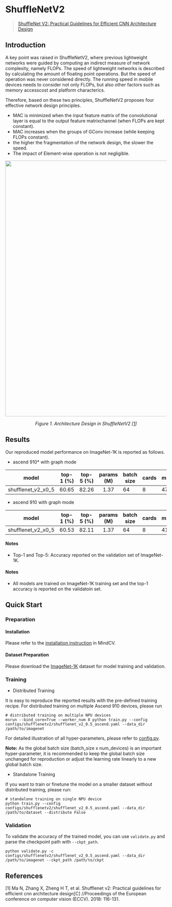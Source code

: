 # ShuffleNetV2

> [ShuffleNet V2: Practical Guidelines for Efficient CNN Architecture Design](https://arxiv.org/abs/1807.11164)

## Introduction

A key point was raised in ShuffleNetV2, where previous lightweight networks were guided by computing an indirect measure
of network complexity, namely FLOPs. The speed of lightweight networks is described by calculating the amount of
floating point operations. But the speed of operation was never considered directly. The running speed in mobile devices
needs to consider not only FLOPs, but also other factors such as memory accesscost and platform characterics.

Therefore, based on these two principles, ShuffleNetV2 proposes four effective network design principles.

- MAC is minimized when the input feature matrix of the convolutional layer is equal to the output feature
  matrixchannel (when FLOPs are kept constant).
- MAC increases when the groups of GConv increase (while keeping FLOPs constant).
- the higher the fragmentation of the network design, the slower the speed.
- The impact of Element-wise operation is not negligible.

<p align="center">
  <img src="https://user-images.githubusercontent.com/8156835/210043336-305a167f-d669-42e7-8b94-eef8e7b78a48.png" width=800 />
</p>
<p align="center">
  <em>Figure 1. Architecture Design in ShuffleNetV2 [<a href="#references">1</a>] </em>
</p>

## Results

Our reproduced model performance on ImageNet-1K is reported as follows.

- ascend 910* with graph mode

<div align="center">


|       model        | top-1 (%) | top-5 (%) | params (M) | batch size | cards | ms/step | jit_level | recipe                                                                                                       | download                                                                                                                        |
| :----------------: | :-------: | :-------: | :--------: | ---------- | ----- | ------- | --------- | ------------------------------------------------------------------------------------------------------------ | ------------------------------------------------------------------------------------------------------------------------------- |
| shufflenet_v2_x0_5 |   60.65   |   82.26   |    1.37    | 64         | 8     | 47.32   | O2        | [yaml](https://github.com/mindspore-lab/mindcv/blob/main/configs/shufflenetv2/shufflenet_v2_0.5_ascend.yaml) | [weights](https://download-mindspore.osinfra.cn/toolkits/mindcv/shufflenet/shufflenetv2/shufflenet_v2_x0_5-39d05bb6-910v2.ckpt) |

</div>

- ascend 910 with graph mode

<div align="center">


|       model        | top-1 (%) | top-5 (%) | params (M) | batch size | cards | ms/step | jit_level | recipe                                                                                                       | download                                                                                                          |
| :----------------: | :-------: | :-------: | :--------: | ---------- | ----- | ------- | --------- | ------------------------------------------------------------------------------------------------------------ | ----------------------------------------------------------------------------------------------------------------- |
| shufflenet_v2_x0_5 |   60.53   |   82.11   |    1.37    | 64         | 8     | 41.87   | O2        | [yaml](https://github.com/mindspore-lab/mindcv/blob/main/configs/shufflenetv2/shufflenet_v2_0.5_ascend.yaml) | [weights](https://download.mindspore.cn/toolkits/mindcv/shufflenet/shufflenetv2/shufflenet_v2_x0_5-8c841061.ckpt) |

</div>

#### Notes

- Top-1 and Top-5: Accuracy reported on the validation set of ImageNet-1K.

#### Notes

- All models are trained on ImageNet-1K training set and the top-1 accuracy is reported on the validatoin set.

## Quick Start

### Preparation

#### Installation

Please refer to the [installation instruction](https://mindspore-lab.github.io/mindcv/installation/) in MindCV.

#### Dataset Preparation

Please download the [ImageNet-1K](https://www.image-net.org/challenges/LSVRC/2012/index.php) dataset for model training
and validation.

### Training

<!--- Guideline: Avoid using shell script in the command line. Python script preferred. -->

* Distributed Training

It is easy to reproduce the reported results with the pre-defined training recipe. For distributed training on multiple
Ascend 910 devices, please run

```shell
# distributed training on multiple NPU devices
msrun --bind_core=True --worker_num 8 python train.py --config configs/shufflenetv2/shufflenet_v2_0.5_ascend.yaml --data_dir /path/to/imagenet
```


For detailed illustration of all hyper-parameters, please refer
to [config.py](https://github.com/mindspore-lab/mindcv/blob/main/config.py).

**Note:**  As the global batch size  (batch_size x num_devices) is an important hyper-parameter, it is recommended to
keep the global batch size unchanged for reproduction or adjust the learning rate linearly to a new global batch size.

* Standalone Training

If you want to train or finetune the model on a smaller dataset without distributed training, please run:

```shell
# standalone training on single NPU device
python train.py --config configs/shufflenetv2/shufflenet_v2_0.5_ascend.yaml --data_dir /path/to/dataset --distribute False
```

### Validation

To validate the accuracy of the trained model, you can use `validate.py` and parse the checkpoint path
with `--ckpt_path`.

```
python validate.py -c configs/shufflenetv2/shufflenet_v2_0.5_ascend.yaml --data_dir /path/to/imagenet --ckpt_path /path/to/ckpt
```


## References

<!--- Guideline: Citation format GB/T 7714 is suggested. -->
[1] Ma N, Zhang X, Zheng H T, et al. Shufflenet v2: Practical guidelines for efficient cnn architecture design[C]
//Proceedings of the European conference on computer vision (ECCV). 2018: 116-131.
